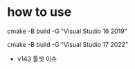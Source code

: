 # how to use 

cmake -B build -G "Visual Studio 16 2019"


cmake -B build -G "Visual Studio 17 2022"
- v143 툴셋 이슈 